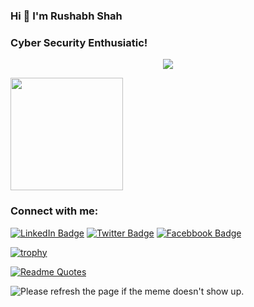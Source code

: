 <!-- welcome message  --> 
### Hi 👋 I'm Rushabh Shah
 
<h3>Cyber Security Enthusiatic!</h3>  

<!-- retro visitor counter -->  
<p align="center">   
  <img src="https://profile-counter.glitch.me/Rushabh2609/count.svg" />  
</p>  
<!--Here are some ideas to get you started:

#- 🔭 I’m currently working on ...  -->
🌱 I’m currently pursuing in M.tech CyberSecurity from National Forensic Sciences University

[![Rushabh's github stats](https://github-readme-stats.vercel.app/api?username=Rushabh2609&count_private=true&show_icons=true&theme=radical&hide_rank=false)](https://github.com/anuraghazra/github-readme-stats)

<b>⚡Rushabh's github stats </b>
<p>  
<!-- GitHub Stats -->
<img height="180em" src="https://github-readme-stats.vercel.app/api?username=Rushabh2609&show_icons=true&hide_border=true&theme=tokyonight" />  
<!-- Most Used Languages   
<img height="180em" src="https://github-readme-stats.vercel.app/api/top-langs/?username=Rushabh2609&exclude_repo=KNN-Image-Classification&show_icons=true&hide_border=true&layout=compact&langs_count=8"/>  
</p>  -->

<!-- Connect with me -->  
<h3 align="left">Connect with me:</h3>  
<p align="left">

[![LinkedIn Badge](https://img.shields.io/badge/LinkedIn-Profile-informational?style=flat&logo=linkedin&logoColor=white&color=0D76A8)](https://www.linkedin.com/in/rushabh-shah-83907a1a0/)
[![Twitter Badge](https://img.shields.io/badge/Twitter-Profile-informational?style=flat&logo=twitter&logoColor=white&color=1CA2F1)](https://twitter.com/rushabhshah5216)
[![Facebbook Badge](https://img.shields.io/badge/Facebook-Profile-informational?style=flat&logo=Facebook&logoColor=white&color=0D76A8)](https://www.facebook.com/profile.php?id=100017719209852)

[![trophy](https://github-profile-trophy.vercel.app/?Rushabh2609=ryo-ma)](https://github.com/ryo-ma/github-profile-trophy)

[![Readme Quotes](https://quotes-github-readme.vercel.app/api?type=horizontal&theme=dark)](https://github.com/piyushsuthar/github-readme-quotes)

<img src='https://random-memer.herokuapp.com/' title="Meme" alt="Please refresh the page if the meme doesn't show up.">
<!-- - 👯 I’m looking to collaborate on ...
- 🤔 I’m looking for help with ...
- 💬 Ask me about ...
- 📫 How to reach me: ...
- 😄 Pronouns: ...
- ⚡ Fun fact: -->

<!--Profile trophy
[![trophy](https://github-profile-trophy.vercel.app/?Rushabh2609=ryo-ma)](https://github.com/ryo-ma/github-profile-trophy)-->